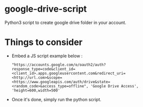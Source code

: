 # google-drive-script
Python3 script to create google drive folder in your account.

Things to consider
==================
* Embed a JS script example below :
   
   `"https://accounts.google.com/o/oauth2/auth?response_type=code&client_id=<client_id>.apps.googleusercontent.com&redirect_uri=<http://url.com>&scope=<https://www.googleapis.com/auth/drive&state=<random_code>&access_type=offline", 'Google Drive Access', 'height=600,width=500'`

* Once it's done, simply run the python script.

